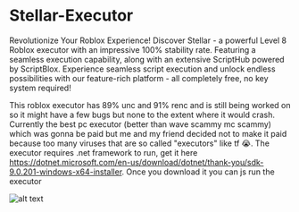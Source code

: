 # Stellar-Executor
Revolutionize Your Roblox Experience!
Discover Stellar - a powerful Level 8 Roblox executor with an impressive 100% stability rate. Featuring a seamless execution capability, along with an extensive ScriptHub powered by ScriptBlox. Experience seamless script execution and unlock endless possibilities with our feature-rich platform - all completely free, no key system required!

This roblox executor has 89% unc and 91% renc and is still being worked on so it might have a few bugs but none to the extent where it would crash. Currently the best pc executor (better than wave scammy mc scammy) which was gonna be paid but me and my friend decided not to make it paid because too many viruses that are so called "executors" like tf :sob:. The executor requires .net framework to run, get it here https://dotnet.microsoft.com/en-us/download/dotnet/thank-you/sdk-9.0.201-windows-x64-installer. Once you download it you can js run the executor

![alt text](http://url/to/unctest.png)
